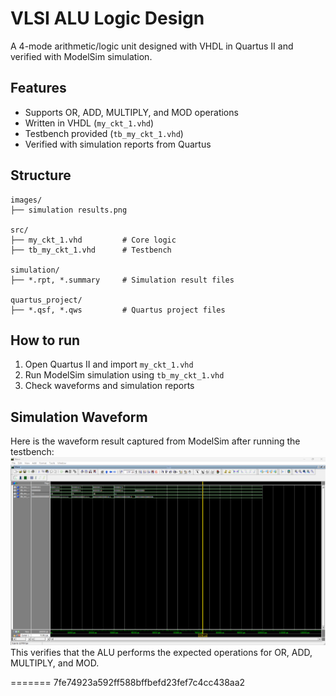 # VLSI ALU Logic Design

A 4-mode arithmetic/logic unit designed with VHDL in Quartus II and verified with ModelSim simulation.

## Features
- Supports OR, ADD, MULTIPLY, and MOD operations
- Written in VHDL (`my_ckt_1.vhd`)
- Testbench provided (`tb_my_ckt_1.vhd`)
- Verified with simulation reports from Quartus

## Structure
```
images/
├── simulation results.png

src/
├── my_ckt_1.vhd         # Core logic
├── tb_my_ckt_1.vhd      # Testbench

simulation/
├── *.rpt, *.summary     # Simulation result files

quartus_project/
├── *.qsf, *.qws         # Quartus project files
```

## How to run
1. Open Quartus II and import `my_ckt_1.vhd`
2. Run ModelSim simulation using `tb_my_ckt_1.vhd`
3. Check waveforms and simulation reports

## Simulation Waveform
Here is the waveform result captured from ModelSim after running the testbench:
![Simulation Result](images/simulation_results.png)
This verifies that the ALU performs the expected operations for OR, ADD, MULTIPLY, and MOD.

=======
7fe74923a592ff588bffbefd23fef7c4cc438aa2
